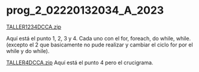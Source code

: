 # prog_2_02220132034_A_2023


[TALLER1234DCCA.zip](https://github.com/DeiverDC/prog_2_02220132034_A_2023/files/10762149/TALLER1234DCCA.zip)

Aquí está el punto 1, 2, 3 y 4. Cada uno con el for, foreach, do while, while. (excepto el 2 que basicamente no pude realizar y cambiar el ciclo for por el while y do while).


[TALLER4DCCA.zip](https://github.com/DeiverDC/prog_2_02220132034_A_2023/files/10819788/TALLER4DCCA.zip)
Aquí está el punto 4 pero el crucigrama.
